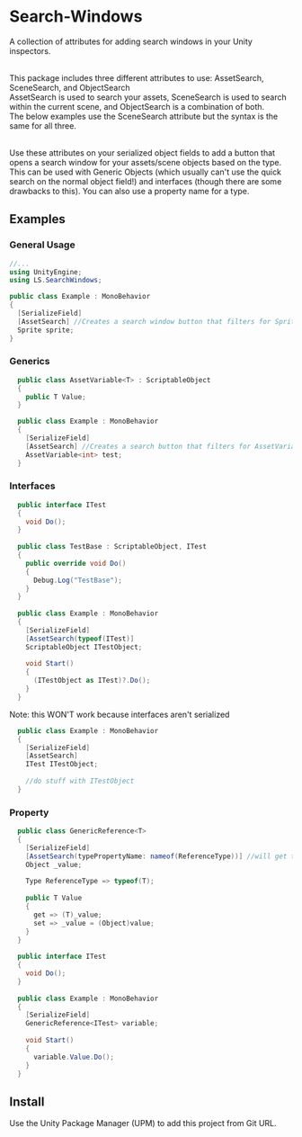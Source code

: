 # Search-Windows
A collection of attributes for adding search windows in your Unity inspectors.

<br> This package includes three different attributes to use: AssetSearch, SceneSearch, and ObjectSearch
<br> AssetSearch is used to search your assets, SceneSearch is used to search within the current scene, and ObjectSearch is a combination of both.
<br> The below examples use the SceneSearch attribute but the syntax is the same for all three.

<br> Use these attributes on your serialized object fields to add a button that opens a search window for your assets/scene objects based on the type.
This can be used with Generic Objects (which usually can't use the quick search on the normal object field!) and interfaces (though there are some drawbacks to this).
You can also use a property name for a type.
<br>
## Examples
### General Usage
``` cs
//...
using UnityEngine;
using LS.SearchWindows;

public class Example : MonoBehavior
{
  [SerializeField]
  [AssetSearch] //Creates a search window button that filters for Sprites in Assets
  Sprite sprite;
}
```
### Generics
``` cs
  public class AssetVariable<T> : ScriptableObject 
  {
    public T Value;
  }

  public class Example : MonoBehavior
  {
    [SerializeField]
    [AssetSearch] //Creates a search button that filters for AssetVariable<int>'s in Assets 
    AssetVariable<int> test;
  }
```
### Interfaces
``` cs
  public interface ITest 
  {
    void Do();
  }
  
  public class TestBase : ScriptableObject, ITest
  {
    public override void Do() 
    {
      Debug.Log("TestBase");
    }
  }
  
  public class Example : MonoBehavior
  {
    [SerializeField]
    [AssetSearch(typeof(ITest)]
    ScriptableObject ITestObject;
    
    void Start()
    {
      (ITestObject as ITest)?.Do();
    }
  }
```
Note: this WON'T work because interfaces aren't serialized
```cs
  public class Example : MonoBehavior
  {
    [SerializeField]
    [AssetSearch]
    ITest ITestObject;
    
    //do stuff with ITestObject
  }
```
### Property
``` cs
  public class GenericReference<T>
  {
    [SerializeField]
    [AssetSearch(typePropertyName: nameof(ReferenceType))] //will get type from the property ReferenceType 
    Object _value;
    
    Type ReferenceType => typeof(T);
    
    public T Value
    {
      get => (T)_value;
      set => _value = (Object)value;
    }
  }
  
  public interface ITest 
  {
    void Do();
  }
  
  public class Example : MonoBehavior
  {
    [SerializeField]
    GenericReference<ITest> variable;
    
    void Start()
    {
      variable.Value.Do();
    }
  }
```
## Install
Use the Unity Package Manager (UPM) to add this project from Git URL.
